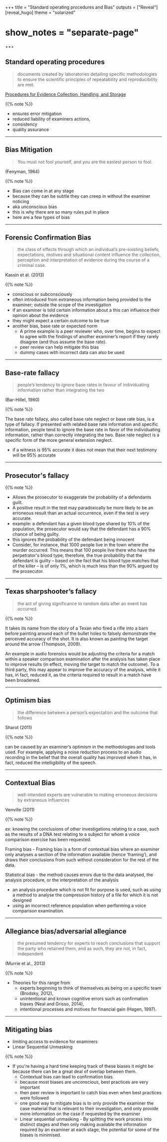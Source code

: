 +++
title = "Standard operating procedures and Bias"
outputs = ["Reveal"]
[reveal_hugo]
theme = "solarized"
# show_notes = "separate-page"
+++

## Standard operating procedures

>  documents created by laboratories detailing specific methodologies to ensure the scientific principles of repeatability and reproducibility are met.

[Procedures for Evidence Collection, Handling, and Storage](https://fws.gov/policy/e1445fw3.pdf)

{{% note %}}

* ensures error mitigation
* reduced liability of examiners actions, 
* consistency 
* quality assurance 

--- 

## Bias Mitigation 

> You must not fool yourself, and you are the easiest person to fool.

(Fenyman, 1964)

{{% note %}}

* Bias can come in at any stage
* because they can be subtle they can creep in without the examiner noticing 
* aka unconscious bias 
* this is why there are so many rules put in place 
* here are a few types of bias 

--- 

## Forensic Confirmation Bias

> the class of effects through which an individual’s pre-existing beliefs, expectations, motives and situational content influence the collection, perception and interpretation of evidence during the course of a criminal case.

Kassin et al. (2013)

{{% note %}}
* conscious or subconsciously 
* often introduced from extraneous information being provided to the examiner; outside the scope of the investigation 
* if an examiner is told certain information about a this can influence their opinion about the evidence 
* they might expect a certain outcome to be true 
* another bias, base rate or expected norm
    *  A prime example is a peer reviewer who, over time, begins to expect to agree with the findings of another examiner’s report if they rarely disagree (and thus assume the base rate).
    *  peer review can help mitigate this bias
    *  dummy cases with incorrect data can also be used  


---

## Base-rate fallacy

> people’s tendency to ignore base rates in favour of individuating information rather than integrating the two

(Bar-Hillel, 1980)

{{% note %}}

The base rate fallacy, also called base rate neglect or base rate bias, is a type of fallacy. If presented with related base rate information and specific information, people tend to ignore the base rate in favor of the individuating information, rather than correctly integrating the two. Base rate neglect is a specific form of the more general extension neglect.

* if a witness is 95% accurate it does not mean that their next testimony will be 95% accurate


---

## Prosecutor's fallacy 

{{% note %}}

* Allows the prosecutor to exaggerate the probability of a defendants guilt. 
* A positive result in the test may paradoxically be more likely to be an erroneous result than an actual occurrence, even if the test is very accurate. 
* example: a defendant has a given blood type shared by 10% of the population, the prosecutor would say that the defendant has a 90% chance of being guilty. 
* this ignores the probability of the defendant being innocent 
* Consider, for instance, that 1000 people live in the town where the murder occurred. This means that 100 people live there who have the perpetrator's blood type; therefore, the true probability that the defendant is guilty – based on the fact that his blood type matches that of the killer – is of only 1%, which is much less than the 90% argued by the prosecutor. 
  
---

## Texas sharpshooter’s fallacy

> the act of giving significance to random data after an event has occurred.

{{% note %}}

It takes its name from the story of a Texan who fired a rifle into a barn before painting around each of the bullet holes to falsely demonstrate the perceived accuracy of the shot. It is also known as painting the target around the arrow (Thompson, 2009).

An example in audio forensics would be adjusting the criteria for a match within a speaker comparison examination after the analysis has taken place to improve results (in effect, moving the target to match the outcome). To a third party, this may appear to improve the accuracy of the analysis, while it has, in fact, reduced it, as the criteria required to result in a match have been broadened.

--- 

## Optimism bias

> the difference between a person’s expectation and the outcome that follows

Sharot (2011)

{{% note %}}

can be caused by an examiner’s optimism in the methodologies and tools used. For example, applying a noise reduction process to an audio recording in the belief that the overall quality has improved when it has, in fact, reduced the intelligibility of the speech.

--- 

## Contextual Bias 

> well-intended experts are vulnerable to making erroneous decisions by extraneous influences

Venville (2011) 

{{% note %}}

ex:  knowing the conclusions of other investigations relating to a case, such as the results of a DNA test relating to a subject for whom a voice comparison exercise has been requested.

Framing bias - Framing bias is a form of contextual bias where an examiner only analyses a section of the information available (hence ‘framing’), and draws their conclusions from such without consideration for the rest of the data. 

Statistical bias -  the method causes errors due to the data analysed, the analysis procedure, or the interpretation of the analysis
* an analysis procedure which is not fit for purpose is used, such as using a method to analyse the compression history of a file for which it is not designed
* using an incorrect reference population when performing a voice comparison examination.


---

## Allegiance bias/adversarial allegiance

> the presumed tendency for experts to reach conclusions that support the party who retained them, and as such, they are not, in fact, independent

(Murrie et al., 2013)

{{% note %}}

* Theories for this range from 
    * experts beginning to think of themselves as being on a specific team (Brodsky, 2012), 
    * unintentional and known cognitive errors such as confirmation biases (Neal and Grisso, 2014), 
    * intentional processes and motives for financial gain (Hagen, 1997).
  

--- 

## Mitigating bias

* limiting access to evidence for examiners
* Linear Sequential Unmasking

{{% note %}}

* If you're having a hard time keeping track of these biases it might be because there can be a great deal of overlap between them. 
    * Contextual bias can lead to confirmation bias 
    * because most biases are unconscious, best practices are very important 
    * then peer review is important to catch bias even when best practices were followed 
    * one good way to mitigate bias is to only provide the examiner the case material that is relevant to their investigation, and only provide more information on the case if requested by the examiner 
    * Linear sequential unmasking - By splitting the work process into distinct stages and then only making available the information required by an examiner at each stage, the potential for some of the biases is minimised. 